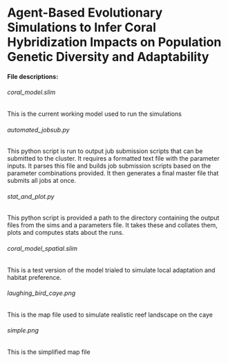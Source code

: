 # Agent-Based Evolutionary Simulations to Infer Coral Hybridization Impacts on Population Genetic Diversity and Adaptability




#### File descriptions:

###### coral_model.slim
This is the current working model used to run the simulations

###### automated_jobsub.py
This python script is run to output jub submission scripts that can be submitted to the cluster. It requires a formatted text file with the parameter inputs. It parses this file and builds job submission scripts based on the parameter combinations provided. It then generates a final master file that submits all jobs at once. 

###### stat_and_plot.py
This python script is provided a path to the directory containing the output files from the sims and a parameters file. It takes these and collates them, plots and computes stats about the runs.

###### coral_model_spatial.slim
This is a test version of the model trialed to simulate local adaptation and habitat preference. 

###### laughing_bird_caye.png
This is the map file used to simulate realistic reef landscape on the caye

###### simple.png
This is the simplified map file
